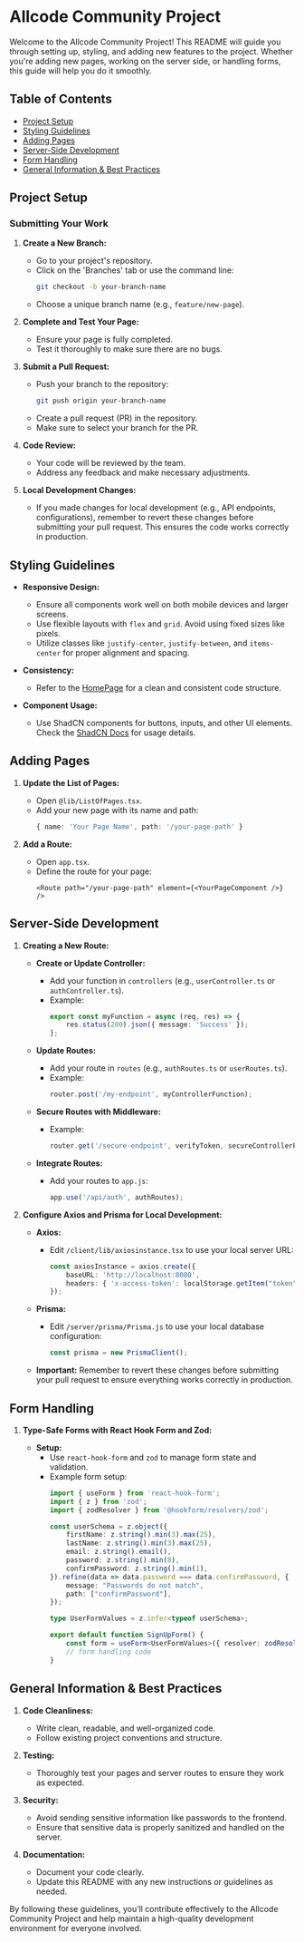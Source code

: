 # Allcode Community Project

Welcome to the Allcode Community Project! This README will guide you through setting up, styling, and adding new features to the project. Whether you're adding new pages, working on the server side, or handling forms, this guide will help you do it smoothly.

## Table of Contents

- [Project Setup](#project-setup)
- [Styling Guidelines](#styling-guidelines)
- [Adding Pages](#adding-pages)
- [Server-Side Development](#server-side-development)
- [Form Handling](#form-handling)
- [General Information & Best Practices](#general-information--best-practices)

## Project Setup

### Submitting Your Work

1. **Create a New Branch:**
   - Go to your project's repository.
   - Click on the 'Branches' tab or use the command line:
     ```bash
     git checkout -b your-branch-name
     ```
   - Choose a unique branch name (e.g., `feature/new-page`).

2. **Complete and Test Your Page:**
   - Ensure your page is fully completed.
   - Test it thoroughly to make sure there are no bugs.

3. **Submit a Pull Request:**
   - Push your branch to the repository:
     ```bash
     git push origin your-branch-name
     ```
   - Create a pull request (PR) in the repository.
   - Make sure to select your branch for the PR.

4. **Code Review:**
   - Your code will be reviewed by the team.
   - Address any feedback and make necessary adjustments.

5. **Local Development Changes:**
   - If you made changes for local development (e.g., API endpoints, configurations), remember to revert these changes before submitting your pull request. This ensures the code works correctly in production.

## Styling Guidelines

- **Responsive Design:** 
  - Ensure all components work well on both mobile devices and larger screens.
  - Use flexible layouts with `flex` and `grid`. Avoid using fixed sizes like pixels.
  - Utilize classes like `justify-center`, `justify-between`, and `items-center` for proper alignment and spacing.

- **Consistency:** 
  - Refer to the [HomePage](#) for a clean and consistent code structure.

- **Component Usage:**
  - Use ShadCN components for buttons, inputs, and other UI elements. Check the [ShadCN Docs](https://ui.shadcn.dev) for usage details.

## Adding Pages

1. **Update the List of Pages:**
   - Open `@lib/ListOfPages.tsx`.
   - Add your new page with its name and path:
     ```typescript
     { name: 'Your Page Name', path: '/your-page-path' }
     ```

2. **Add a Route:**
   - Open `app.tsx`.
   - Define the route for your page:
     ```tsx
     <Route path="/your-page-path" element={<YourPageComponent />} />
     ```

## Server-Side Development

1. **Creating a New Route:**

   - **Create or Update Controller:** 
     - Add your function in `controllers` (e.g., `userController.ts` or `authController.ts`).
     - Example:
       ```typescript
       export const myFunction = async (req, res) => {
           res.status(200).json({ message: 'Success' });
       };
       ```

   - **Update Routes:**
     - Add your route in `routes` (e.g., `authRoutes.ts` or `userRoutes.ts`).
     - Example:
       ```typescript
       router.post('/my-endpoint', myControllerFunction);
       ```

   - **Secure Routes with Middleware:**
     - Example:
       ```typescript
       router.get('/secure-endpoint', verifyToken, secureControllerFunction);
       ```

   - **Integrate Routes:**
     - Add your routes to `app.js`:
       ```javascript
       app.use('/api/auth', authRoutes);
       ```

2. **Configure Axios and Prisma for Local Development:**

   - **Axios:**
     - Edit `/client/lib/axiosinstance.tsx` to use your local server URL:
       ```typescript
       const axiosInstance = axios.create({
           baseURL: 'http://localhost:8080',
           headers: { 'x-access-token': localStorage.getItem("token") },
       });
       ```

   - **Prisma:**
     - Edit `/server/prisma/Prisma.js` to use your local database configuration:
       ```javascript
       const prisma = new PrismaClient();
       ```

   - **Important:** Remember to revert these changes before submitting your pull request to ensure everything works correctly in production.

## Form Handling

1. **Type-Safe Forms with React Hook Form and Zod:**

   - **Setup:**
     - Use `react-hook-form` and `zod` to manage form state and validation.
     - Example form setup:
       ```typescript
       import { useForm } from 'react-hook-form';
       import { z } from 'zod';
       import { zodResolver } from '@hookform/resolvers/zod';

       const userSchema = z.object({
           firstName: z.string().min(3).max(25),
           lastName: z.string().min(3).max(25),
           email: z.string().email(),
           password: z.string().min(8),
           confirmPassword: z.string().min(1),
       }).refine(data => data.password === data.confirmPassword, {
           message: "Passwords do not match",
           path: ["confirmPassword"],
       });

       type UserFormValues = z.infer<typeof userSchema>;

       export default function SignUpForm() {
           const form = useForm<UserFormValues>({ resolver: zodResolver(userSchema) });
           // form handling code
       }
       ```

## General Information & Best Practices

1. **Code Cleanliness:**
   - Write clean, readable, and well-organized code.
   - Follow existing project conventions and structure.

2. **Testing:**
   - Thoroughly test your pages and server routes to ensure they work as expected.

3. **Security:**
   - Avoid sending sensitive information like passwords to the frontend.
   - Ensure that sensitive data is properly sanitized and handled on the server.

4. **Documentation:**
   - Document your code clearly.
   - Update this README with any new instructions or guidelines as needed.

By following these guidelines, you’ll contribute effectively to the Allcode Community Project and help maintain a high-quality development environment for everyone involved.
